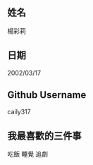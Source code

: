 姓名
----
楊彩莉

日期
----
2002/03/17

Github Username
---------------
caily317

我最喜歡的三件事
---------------
吃飯   睡覺    追劇
